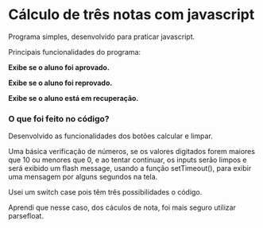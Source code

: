 <h1>Cálculo de três notas com javascript</h1>

<p>Programa simples, desenvolvido para praticar javascript.</p>

<p>Principais funcionalidades do programa:</p>

<p><strong>Exibe se o aluno foi aprovado.</strong></p>
<p><strong>Exibe se o aluno foi reprovado.</strong></p>
<p><strong>Exibe se o aluno está em recuperação.</strong></p>

<h3>O que foi feito no código?</h3>

<p>Desenvolvido as funcionalidades dos botões calcular e limpar.<p>
<p>Uma básica verificação de números, se os valores digitados forem maiores que 10 ou menores que 0, e ao tentar continuar, os inputs serão limpos e será exibido um flash message, usando a função setTimeout(), para exibir uma mensagem por alguns segundos na tela.</p>
<p>Usei um switch case pois têm três possibilidades o código.</p>
<p>Aprendi que nesse caso, dos cáculos de nota, foi mais seguro utilizar parsefloat.</p>
